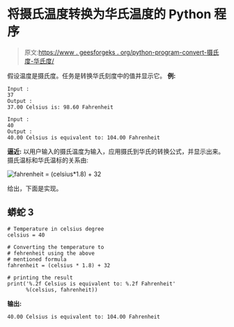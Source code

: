 # 将摄氏温度转换为华氏温度的 Python 程序

> 原文:[https://www . geesforgeks . org/python-program-convert-摄氏度-华氏度/](https://www.geeksforgeeks.org/python-program-to-convert-celsius-to-fahrenheit/)

假设温度是摄氏度。任务是转换华氏刻度中的值并显示它。
**例:**

```
Input :
37 
Output :
37.00 Celsius is: 98.60 Fahrenheit

Input :
40
Output :
40.00 Celsius is equivalent to: 104.00 Fahrenheit
```

**逼近:**
以用户输入的摄氏温度为输入，应用摄氏到华氏的转换公式，并显示出来。摄氏温标和华氏温标的关系由:

![fahrenheit = (celsius*1.8) + 32 ](img/6dc75ed25da22bc9a27bbc07427d6a43.png "Rendered by QuickLaTeX.com")

给出，下面是实现。

## 蟒蛇 3

```
# Temperature in celsius degree
celsius = 40

# Converting the temperature to
# fehrenheit using the above
# mentioned formula
fahrenheit = (celsius * 1.8) + 32

# printing the result
print('%.2f Celsius is equivalent to: %.2f Fahrenheit'
      %(celsius, fahrenheit))
```

**输出:**

```
40.00 Celsius is equivalent to: 104.00 Fahrenheit
```